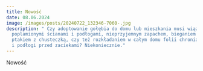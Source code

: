 ```yaml
---
title: Nowość
date: 08.06.2024
image: /images/posts/20240722_132346-7060-.jpg
description: " Czy adoptowanie gołębia do domu lub mieszkania musi wiązać się z
  poplamionymi ścianami i podłogami, nieprzyjemnym zapachem, bieganiem za
  ptakiem z chusteczką, czy też rozkładaniem w całym domu folii chroniącej meble
  i podłogi przed zaciekami? Niekoniecznie."
---
```

Nowość
